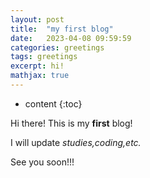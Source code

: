 ```yaml
---
layout: post
title:  "my first blog"
date:   2023-04-08 09:59:59
categories: greetings
tags: greetings
excerpt: hi!
mathjax: true
---
```


* content
{:toc}

Hi there! This is my **first** blog!

I will update *studies,coding,etc.*

See you soon!!!